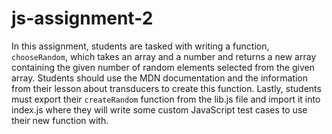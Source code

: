 # js-assignment-2
In this assignment, students are tasked with writing a function, ```chooseRandom```, which takes an array and a number and returns a new array containing the given number of random elements selected from the given array. Students should use the MDN documentation and the information from their lesson about transducers to create this function. Lastly, students must export their ```createRandom``` function from the lib.js file and import it into index.js where they will write some custom JavaScript test cases to use their new function with.
